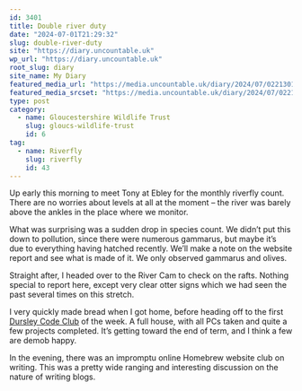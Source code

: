 ```yaml
---
id: 3401
title: Double river duty
date: "2024-07-01T21:29:32"
slug: double-river-duty
site: "https://diary.uncountable.uk"
wp_url: "https://diary.uncountable.uk"
root_slug: diary
site_name: My Diary
featured_media_url: "https://media.uncountable.uk/diary/2024/07/02213011/IMG20240701101030.webp"
featured_media_srcset: "https://media.uncountable.uk/diary/2024/07/02213011/IMG20240701101030-300x169.webp 300w, https://media.uncountable.uk/diary/2024/07/02213011/IMG20240701101030-1024x576.webp 1024w, https://media.uncountable.uk/diary/2024/07/02213011/IMG20240701101030-150x150.webp 150w, https://media.uncountable.uk/diary/2024/07/02213011/IMG20240701101030-640x360.webp 640w, https://media.uncountable.uk/diary/2024/07/02213011/IMG20240701101030.webp 2000w"
type: post
category:
  - name: Gloucestershire Wildlife Trust
    slug: gloucs-wildlife-trust
    id: 6
tag:
  - name: Riverfly
    slug: riverfly
    id: 43
---
```



<p>Up early this morning to meet Tony at Ebley for the monthly riverfly count.  There are no worries about levels at all at the moment &#8211; the river was barely above the ankles in the place where we monitor.</p>



<p>What was surprising was a sudden drop in species count.  We didn&#8217;t put this down to pollution, since there were numerous gammarus, but maybe it&#8217;s due to everything having hatched recently.   We&#8217;ll make a note on the website report and see what is made of it.  We only observed gammarus and olives.</p>



<p>Straight after, I headed over to the River Cam to check on the rafts.  Nothing special to report here, except very clear otter signs which we had seen the past several times on this stretch.</p>



<p>I very quickly made bread when I got home, before heading off to the first <a href="https://www.facebook.com/dursleycodeclub">Dursley Code Club</a> of the week.  A full house, with all PCs taken and quite a few projects completed.  It&#8217;s getting toward the end of term, and I think a few are demob happy.</p>



<p>In the evening, there was an impromptu online Homebrew website club on writing.  This was a pretty wide ranging and interesting discussion on the nature of writing blogs.</p>
